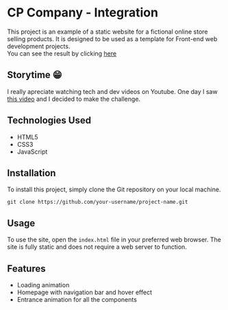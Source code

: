 # CP Company - Integration

This project is an example of a static website for a fictional online store selling products. It is designed to be used as a template for Front-end web development projects. \
You can see the result by clicking [here]()

## Storytime 😁

I really apreciate watching tech and dev videos on Youtube. One day I saw [this video](https://youtu.be/F7-ERpRj3z8) and I decided to make the challenge.

## Technologies Used

- HTML5
- CSS3
- JavaScript

## Installation

To install this project, simply clone the Git repository on your local machine.

`git clone https://github.com/your-username/project-name.git`


## Usage

To use the site, open the `index.html` file in your preferred web browser. The site is fully static and does not require a web server to function.

## Features

- Loading animation
- Homepage with navigation bar and hover effect
- Entrance animation for all the components
